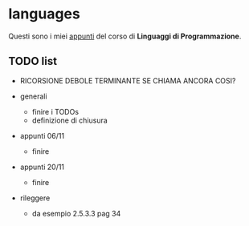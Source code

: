 # languages

Questi sono i miei [appunti](<https://raw.githubusercontent.com/ph-notes/languages/main/src/Linguaggi di Programmazione.pdf>) del corso di **Linguaggi di Programmazione**.

## TODO list

- RICORSIONE DEBOLE TERMINANTE SE CHIAMA ANCORA COSI?

- generali
    - finire i TODOs
    - definizione di chiusura
- appunti 06/11
    - finire
- appunti 20/11
    - finire
- rileggere
    - da esempio 2.5.3.3 pag 34

